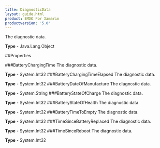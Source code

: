 ```yaml
---
title: DiagnosticData
layout: guide.html
product: EMDK For Xamarin 
productversion: '5.0' 
---
```

The diagnostic data.

**Type** - Java.Lang.Object

##Properties

###BatteryChargingTime
The diagnostic data.

**Type** - System.Int32
###BatteryChargingTimeElapsed
The diagnostic data.

**Type** - System.Int32
###BatteryDateOfManufacture
The diagnostic data.

**Type** - System.String
###BatteryStateOfCharge
The diagnostic data.

**Type** - System.Int32
###BatteryStateOfHealth
The diagnostic data.

**Type** - System.Int32
###BatteryTimeToEmpty
The diagnostic data.

**Type** - System.Int32
###TimeSinceBatteryReplaced
The diagnostic data.

**Type** - System.Int32
###TimeSinceReboot
The diagnostic data.

**Type** - System.Int32
